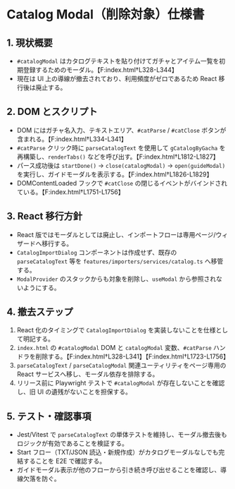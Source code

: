 # Catalog Modal（削除対象）仕様書

## 1. 現状概要
- `#catalogModal` はカタログテキストを貼り付けてガチャとアイテム一覧を初期登録するためのモーダル。【F:index.html†L328-L344】
- 現在は UI 上の導線が撤去されており、利用頻度がゼロであるため React 移行後は廃止する。

## 2. DOM とスクリプト
- DOM にはガチャ名入力、テキストエリア、`#catParse` / `#catClose` ボタンが含まれる。【F:index.html†L334-L341】
- `#catParse` クリック時に `parseCatalogText` を使用して `gCatalogByGacha` を再構築し、`renderTabs()` などを呼び出す。【F:index.html†L1812-L1827】
- パース成功後は `startDone()` → `close(catalogModal)` → `open(guideModal)` を実行し、ガイドモーダルを表示する。【F:index.html†L1826-L1829】
- DOMContentLoaded フックで `#catClose` の閉じるイベントがバインドされている。【F:index.html†L1751-L1756】

## 3. React 移行方針
- React 版ではモーダルとしては廃止し、インポートフローは専用ページ/ウィザードへ移行する。
- `CatalogImportDialog` コンポーネントは作成せず、既存の `parseCatalogText` 等を `features/importers/services/catalog.ts` へ移管する。
- `ModalProvider` のスタックからも対象を削除し、`useModal` から参照されないようにする。

## 4. 撤去ステップ
1. React 化のタイミングで `CatalogImportDialog` を実装しないことを仕様として明記する。
2. `index.html` の `#catalogModal` DOM と `catalogModal` 変数、`#catParse` ハンドラを削除する。【F:index.html†L328-L341】【F:index.html†L1723-L1756】
3. `parseCatalogText` / `parseCatalogModal` 関連ユーティリティをページ専用の React サービスへ移し、モーダル依存を排除する。
4. リリース前に Playwright テストで `#catalogModal` が存在しないことを確認し、旧 UI の遺残がないことを担保する。

## 5. テスト・確認事項
- Jest/Vitest で `parseCatalogText` の単体テストを維持し、モーダル撤去後もロジックが有効であることを検証する。
- Start フロー（TXT/JSON 読込・新規作成）がカタログモーダルなしでも完結することを E2E で確認する。
- ガイドモーダル表示が他のフローから引き続き呼び出せることを確認し、導線欠落を防ぐ。
